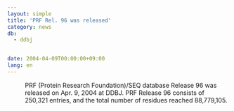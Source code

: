 ```yaml
---
layout: simple
title: 'PRF Rel. 96 was released'
category: news
db:
  - ddbj


date: 2004-04-09T00:00:00+09:00
lang: en
---
```


<dd>PRF (Protein Research Foundation)/SEQ database Release 96 was released on Apr. 9, 2004 at DDBJ. PRF Release 96 consists of 250,321 entries, and the total number of residues reached 88,779,105.</dd>
